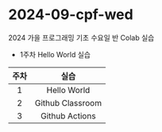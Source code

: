 # 2024-09-cpf-wed
2024 가을 프로그래밍 기초 수요일 반 Colab 실습

* 1주차 Hello World 실습

|주차|실습|
|:-----:|:-----:|
| 1  | Hello World |
| 2 |Github Classroom |
|3| Github Actions |
